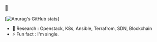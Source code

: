###  👋

[![Anurag's GitHub stats](https://github-readme-stats.vercel.app/api?username=KwonSunJae&&show_icons=true&theme=dracula)]
<!--
**KwonSunJae/KwonSunJae** is a ✨ _special_ ✨ repository because its `README.md` (this file) appears on your GitHub profile.

Here are some ideas to get you started:
-->
- 🌱 Research : Openstack, K8s, Ansible, Terrafrom, SDN, Blockchain
- ⚡ Fun fact : I'm single.

